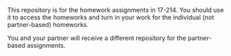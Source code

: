 This repository is for the homework assignments in 17-214.  You should 
use it to access the homeworks and turn in your work for the individual 
(not partner-based) homeworks.

You and your partner will receive a different repository for the
partner-based assignments.
